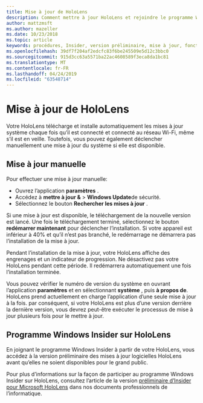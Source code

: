 ```yaml
---
title: Mise à jour de HoloLens
description: Comment mettre à jour HoloLens et rejoindre le programme Windows Insider pour les builds en version préliminaire.
author: mattzmsft
ms.author: mazeller
ms.date: 10/23/2018
ms.topic: article
keywords: procédures, Insider, version préliminaire, mise à jour, fonctionnalités, nouvelle version
ms.openlocfilehash: 39df7f204af2edcfc83f6be245509e5d12c3bbc0
ms.sourcegitcommit: 915d3cc63a5571ba22ac4608589f3eca8da1bc81
ms.translationtype: MT
ms.contentlocale: fr-FR
ms.lasthandoff: 04/24/2019
ms.locfileid: "63548714"
---
```

# <a name="updating-hololens"></a>Mise à jour de HoloLens

Votre HoloLens télécharge et installe automatiquement les mises à jour système chaque fois qu’il est connecté et connecté au réseau Wi-Fi, même s’il est en veille. Toutefois, vous pouvez également déclencher manuellement une mise à jour du système si elle est disponible.

## <a name="manual-update"></a>Mise à jour manuelle

Pour effectuer une mise à jour manuelle:
* Ouvrez l’application **paramètres** .
* Accédez à **mettre à jour &**  > **Windows Update**de sécurité.
* Sélectionnez le bouton **Rechercher les mises à jour** .

Si une mise à jour est disponible, le téléchargement de la nouvelle version est lancé. Une fois le téléchargement terminé, sélectionnez le bouton **redémarrer maintenant** pour déclencher l’installation. Si votre appareil est inférieur à 40% et qu’il n’est pas branché, le redémarrage ne démarrera pas l’installation de la mise à jour.

Pendant l’installation de la mise à jour, votre HoloLens affiche des engrenages et un indicateur de progression. Ne désactivez pas votre HoloLens pendant cette période. Il redémarrera automatiquement une fois l’installation terminée.

Vous pouvez vérifier le numéro de version du système en ouvrant l’application **paramètres** et en sélectionnant **système** , puis **à propos de**. HoloLens prend actuellement en charge l’application d’une seule mise à jour à la fois. par conséquent, si votre HoloLens est plus d’une version derrière la dernière version, vous devrez peut-être exécuter le processus de mise à jour plusieurs fois pour le mettre à jour.

## <a name="windows-insider-program-on-hololens"></a>Programme Windows Insider sur HoloLens

En joignant le programme Windows Insider à partir de votre HoloLens, vous accédez à la version préliminaire des mises à jour logicielles HoloLens avant qu’elles ne soient disponibles pour le grand public.

Pour plus d’informations sur la façon de participer au programme Windows Insider sur HoloLens, consultez l’article de la version [préliminaire d’Insider pour Microsoft HoloLens](https://docs.microsoft.com/hololens/hololens-insider) dans nos documents professionnels de l’informatique.
